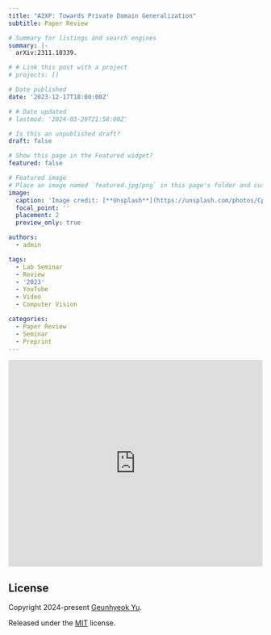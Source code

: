 ```yaml
---
title: "A2XP: Towards Private Domain Generalization"
subtitle: Paper Review

# Summary for listings and search engines
summary: |- 
  arXiv:2311.10339.

# # Link this post with a project
# projects: []

# Date published
date: '2023-12-17T18:00:00Z'

# # Date updated
# lastmod: '2024-03-28T21:58:00Z'

# Is this an unpublished draft?
draft: false

# Show this page in the Featured widget?
featured: false

# Featured image
# Place an image named `featured.jpg/png` in this page's folder and customize its options here.
image:
  caption: 'Image credit: [**Unsplash**](https://unsplash.com/photos/CpkOjOcXdUY)'
  focal_point: ''
  placement: 2
  preview_only: true

authors:
  - admin

tags:
  - Lab Seminar
  - Review
  - '2023'
  - YouTube
  - Video
  - Computer Vision

categories:
  - Paper Review
  - Seminar
  - Preprint
---
```


<iframe width="100%" height="410" src="https://www.youtube.com/embed/-q-GZl050Ow" frameborder="0" allow="autoplay; encrypted-media" allowfullscreen></iframe>

## License

Copyright 2024-present [Geunhyeok Yu](/).

Released under the [MIT](https://raw.githubusercontent.com/nda111/nda111.github.io/main/LICENSE) license.
